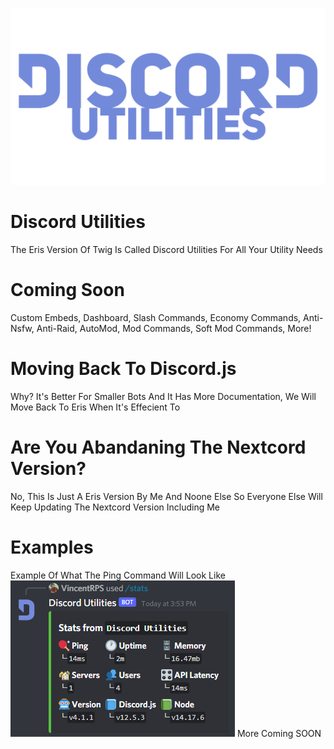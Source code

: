 ![title](DUtilsImages/ajp9p-2yscw.svg)
# Discord Utilities
The Eris Version Of Twig Is Called Discord Utilities For All Your Utility Needs 
# Coming Soon
Custom Embeds,
Dashboard, 
Slash Commands,
Economy Commands,
Anti-Nsfw,
Anti-Raid,
AutoMod,
Mod Commands, 
Soft Mod Commands,
More!

# Moving Back To Discord.js
Why? It's Better For Smaller Bots And It Has More Documentation, We Will Move Back To Eris When It's Effecient To

# Are You Abandaning The Nextcord Version?

No, This Is Just A Eris Version By Me And Noone Else So Everyone Else Will Keep Updating The Nextcord Version Including Me

# Examples
Example Of What The Ping Command Will Look Like
![title](DUtilsImages/V9w8AJMS.png)
More Coming SOON
